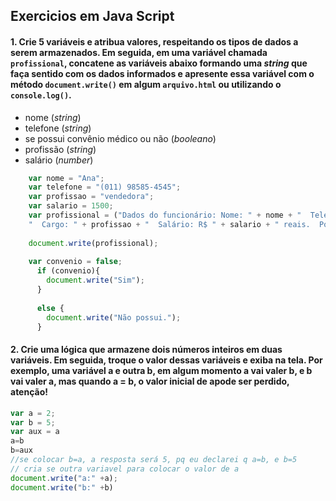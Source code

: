 ## Exercicios em Java Script

#### 1. Crie 5 variáveis e atribua valores, respeitando os tipos de dados a serem armazenados. Em seguida, em uma variável chamada `profissional`, concatene as variáveis abaixo formando uma *string* que faça sentido com os dados informados e apresente essa variável com o método `document.write()` em algum `arquivo.html` ou utilizando o `console.log()`.

- nome (*string*)
- telefone (*string*)
- se possui convênio médico ou não (*booleano*)
- profissão (*string*)
- salário (*number*)
  
  
```js
    var nome = "Ana";
    var telefone = "(011) 98585-4545";
    var profissao = "vendedora";
    var salario = 1500;
    var profissional = ("Dados do funcionário: Nome: " + nome + "  Telefone: " + telefone +
    "  Cargo: " + profissao + "  Salário: R$ " + salario + " reais.  Possui convênio? " + convenio );
    
    document.write(profissional);
    
    var convenio = false;
      if (convenio){
        document.write("Sim"); 
      }
          
      else {
        document.write("Não possui.");
      }
```
#### 2. Crie uma lógica que armazene dois números inteiros em duas variáveis. Em seguida, troque o valor dessas variáveis e exiba na tela. Por exemplo, uma variável a e outra b, em algum momento a vai valer b, e b vai valer a, mas quando a = b, o valor inicial de apode ser perdido, atenção!

  
```js
var a = 2;
var b = 5;
var aux = a
a=b
b=aux
//se colocar b=a, a resposta será 5, pq eu declarei q a=b, e b=5
// cria se outra variavel para colocar o valor de a 
document.write("a:" +a);
document.write("b:" +b)
